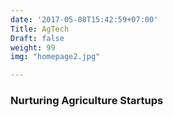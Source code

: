 ```yaml
---
date: '2017-05-08T15:42:59+07:00'
Title: AgTech
Draft: false
weight: 99
img: "homepage2.jpg"

---
```


### Nurturing Agriculture Startups
